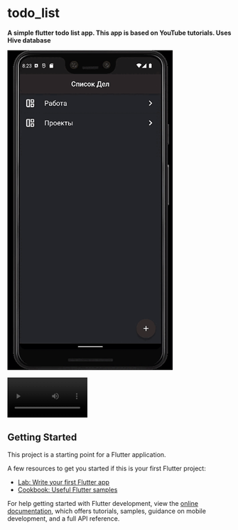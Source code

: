 # todo_list

**A simple flutter todo list app. This app is based on YouTube tutorials. Uses Hive database**

<img src="resource/todo_list.gif">

<video src="resource/todo_list.mp4" width=180/> </video>

## Getting Started

This project is a starting point for a Flutter application.

A few resources to get you started if this is your first Flutter project:

- [Lab: Write your first Flutter app](https://docs.flutter.dev/get-started/codelab)
- [Cookbook: Useful Flutter samples](https://docs.flutter.dev/cookbook)

For help getting started with Flutter development, view the
[online documentation](https://docs.flutter.dev/), which offers tutorials,
samples, guidance on mobile development, and a full API reference.
